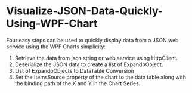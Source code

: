 # Visualize-JSON-Data-Quickly-Using-WPF-Chart

Four easy steps can be used to quickly display data from a JSON web service using the WPF Charts simplicity:
1.	Retrieve the data from json string or web service using HttpClient.
2.	Deserialize the JSON data to create a list of ExpandoObject.
3.	List of ExpandoObjects to DataTable Conversion
4.	Set the ItemsSource property of the chart to the data table along with the binding path of the X and Y in the Chart Series.

